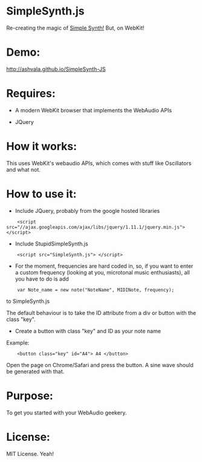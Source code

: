 SimpleSynth.js
====================

Re-creating the magic of [ Simple Synth!](http://github.com/ashvala/simplesynth) But, on WebKit!


Demo: 
=====================

http://ashvala.github.io/SimpleSynth-JS


Requires: 
=====================

- A modern WebKit browser that implements the WebAudio APIs

- JQuery


How it works:
=====================

This uses WebKit's webaudio APIs, which comes with stuff like Oscillators and what not. 

How to use it:
======================

- Include JQuery, probably from the google hosted libraries

 
```
	<script src="//ajax.googleapis.com/ajax/libs/jquery/1.11.1/jquery.min.js"></script>
```

- Include StupidSimpleSynth.js

```
	<script src="SimpleSynth.js"> </script>
```

- For the moment, frequencies are hard coded in, so, if you want to enter a custom frequency (looking at you, microtonal music enthusiasts), all you have to do is add 

```
	var Note_name = new note("NoteName", MIDINote, frequency);
```
to SimpleSynth.js

The default behaviour is to take the ID attribute from a div or button with the class "key".

- Create a button with class "key" and ID as your note name

Example: 

```
	<button class="key" id="A4"> A4 </button> 
```

Open the page on Chrome/Safari and press the button. A sine wave should be generated with that. 

Purpose:
=======================

To get you started with your WebAudio geekery.


License:
==============

MIT License. Yeah!
